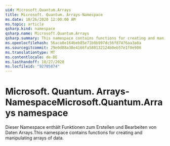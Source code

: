 ```yaml
---
uid: Microsoft.Quantum.Arrays
title: Microsoft. Quantum. Arrays-Namespace
ms.date: 10/26/2020 12:00:00 AM
ms.topic: article
qsharp.kind: namespace
qsharp.name: Microsoft.Quantum.Arrays
qsharp.summary: This namespace contains functions for creating and manipulating arrays of data.
ms.openlocfilehash: 56aca0e164beb85e71b0b997dc56f87476aa3a0a
ms.sourcegitcommit: 29e0d88a30e4166fa580132124b0eb57e1f0e986
ms.translationtype: MT
ms.contentlocale: de-DE
ms.lasthandoff: 10/27/2020
ms.locfileid: "92705874"
---
```

# <a name="microsoftquantumarrays-namespace"></a><span data-ttu-id="47301-102">Microsoft. Quantum. Arrays-Namespace</span><span class="sxs-lookup"><span data-stu-id="47301-102">Microsoft.Quantum.Arrays namespace</span></span>

<span data-ttu-id="47301-103">Dieser Namespace enthält Funktionen zum Erstellen und Bearbeiten von Daten Arrays.</span><span class="sxs-lookup"><span data-stu-id="47301-103">This namespace contains functions for creating and manipulating arrays of data.</span></span>

